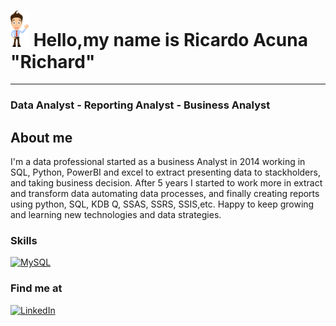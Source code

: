 # <img src="avatar.png" alt="drawing" width="30"/> Hello,my name is Ricardo Acuna "Richard"  
--------------------------------------------
### Data Analyst - Reporting Analyst - Business Analyst

## About me  
 I'm a data professional started as a business Analyst in 2014 working  in SQL, Python, PowerBI and excel to extract presenting data to stackholders, and taking business decision. After 5 years I started to work more in extract and  transform data  automating data processes, and finally creating reports using python, SQL, KDB Q, SSAS, SSRS, SSIS,etc. Happy to keep growing and learning new technologies and data strategies.
 
### Skills
[![MySQL](https://img.shields.io/badge/MySQL-4479A1?style=for-the-badge&logo=mysql&logoColor=white&labelColor=101010)]()
### Find me at
[![LinkedIn](https://img.shields.io/badge/LinkedIn-Ricardo_Acuna-0077B5?style=for-the-badge&logo=linkedin&logoColor=white&labelColor=101010)](https://www.linkedin.com/in/ricardoacunacollado/)
